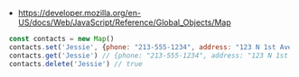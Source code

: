
 - https://developer.mozilla.org/en-US/docs/Web/JavaScript/Reference/Global_Objects/Map

```js
 const contacts = new Map()
 contacts.set('Jessie', {phone: "213-555-1234", address: "123 N 1st Ave"})
 contacts.get('Jessie') // {phone: "213-555-1234", address: "123 N 1st Ave"}
 contacts.delete('Jessie') // true

```